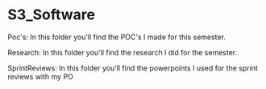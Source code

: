 # S3_Software
Poc's:
In this folder you'll find the POC's I made for this semester.

Research:
In this folder you'll find the research I did for the semester.

SprintReviews: 
In this folder you'll find the powerpoints I used for the sprint reviews with my PO